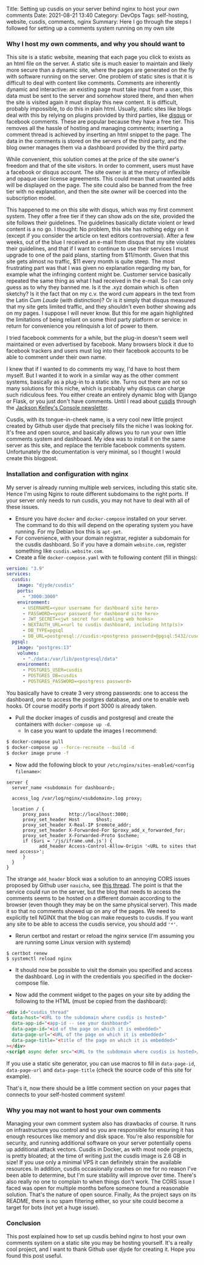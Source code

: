 Title: Setting up cusdis on your server behind nginx to host your own comments
Date: 2021-08-21 13:40
Category: DevOps
Tags: self-hosting, website, cusdis, comments, nginx
Summary: Here I go through the steps I followed for setting up a comments system running on my own site

### Why I host my own comments, and why you should want to

This site is a static website, meaning that each page you click to exists as an html file on the server.
A static site is much easier to maintain and likely more secure than a dynamic site, where the pages are generated on the fly with software running on the server.
One problem of static sites is that it is difficult to deal with content like comments.
Comments are inherently dynamic and interactive: an existing page must take input from a user, this data must be sent to the server and somehow stored there, and then when the site is visited again it must display this new content.
It is difficult, probably impossible, to do this in plain html.
Usually, static sites like blogs deal with this by relying on plugins provided by third parties, like [disqus](https://disqus.com/) or facebook comments.
These are popular because they have a free tier.
This removes all the hassle of hosting and managing comments; inserting a comment thread is achieved by inserting an html snippet to the page.
The data in the comments is stored on the servers of the third party, and the blog owner manages them via a dashboard provided by the third party.

While convenient, this solution comes at the price of the site owner's freedom and that of the site visitors.
In order to comment, users must have a facebook or disqus account.
The site owner is at the mercy of inflexible and opaque user license agreements.
This could mean that unwanted adds will be displayed on the page.
The site could also be banned from the free tier with no explanation, and then the site owner will be coerced into the subscription model.

This happened to me on this site with disqus, which was my first comment system.
They offer a free tier if they can show ads on the site, provided the site follows their guidelines.
The guidelines basically dictate violent or lewd content is a no go.
I thought: No problem, this site has nothing edgy on it (except if you consider the article on text editors controversial).
After a few weeks, out of the blue I received an e-mail from disqus that my site violates their guidelines, and that if I want to continue to use their services I must upgrade to one of the paid plans, starting from $11/month.
Given that this site gets almost no traffic, $11 every month is quite steep.
The most frustrating part was that I was given no explanation regarding my ban, for example what the infringing content might be.
Customer service basically repeated the same thing as what I had received in the e-mail.
So I can only guess as to why they banned me.
Is it the .xyz domain which is often sketchy?
Is it the fact that on my c.v. the word *cum* appears in the text from the Latin *Cum Laude* (with distinction)?
Or is it simply that disqus measured that my site gets limited traffic, and they shouldn't even bother showing ads on my pages.
I suppose I will never know.
But this for me again highlighted the limitations of being reliant on some third party platform or service: in return for convenience you relinquish a lot of power to them.

I tried facebook comments for a while, but the plug-in doesn't seem well maintained or even advertised by facebook.
Many browsers block it due to facebook trackers and users must log into their facebook accounts to be able to comment under their own name.

I knew that if I wanted to do comments my way, I'd have to host them myself.
But I wanted it to work in a similar way as the other comment systems, basically as a plug-in to a static site.
Turns out there are not so many solutions for this niche, which is probably why disqus can charge such ridiculous fees.
You either create an entirely dynamic blog with Django or Flask, or you just don't have comments.
Until I read about [cusdis](https://cusdis.com/) through the [Jackson Kelley's Console newsletter](https://console.substack.com/).

Cusdis, with its tongue-in-cheek name, is a very cool new little project created by Github user djyde that precisely fills the niche I was looking for.
It's free and open source, and basically allows you to run your own little comments system and dashboard.
My idea was to install it on the same server as this site, and replace the terrible facebook comments system.
Unfortunately the documentation is very minimal, so I thought I would create this blogpost.

### Installation and configuration with nginx

My server is already running multiple web services, including this static site.
Hence I'm using Nginx to route different subdomains to the right ports.
If your server only needs to run cusdis, you may not have to deal with all of these issues.

* Ensure you have `docker` and `docker-compose` installed on your server. The command to do this will depend on the operating system you have running. For my Debian box this is `apt-get`.
* For convenience, with your domain registrar, register a subdomain for the cusdis dashboard. So if you have a domain `website.com`, register something like `cusdis.website.com`.
* Create a file `docker-compose.yaml` with te following content (fill in things):
```yaml
version: "3.9"
services:
  cusdis:
    image: "djyde/cusdis"
    ports:
      - "3000:3000"
    environment:
      - USERNAME=<your username for dashboard site here>
      - PASSWORD=<your password for dashboard site here>
      - JWT_SECRET=<jwt secret for enabling web hooks>
      - NEXTAUTH_URL=<url to cusdis dashboard, including http(s)>
      - DB_TYPE=pgsql
      - DB_URL=postgresql://cusdis:<postgress password>@pgsql:5432/cusdis
  pgsql:
    image: "postgres:13"
    volumes:
      - "./data:/var/lib/postgresql/data"
    environment:
      - POSTGRES_USER=cusdis
      - POSTGRES_DB=cusdis
      - POSTGRES_PASSWORD=<postgress password>
```

  You basically have to create 3 very strong passwords: one to access the dashboard, one to access the postgres database, and one to enable web hooks.
  Of course modify ports if port 3000 is already taken.

* Pull the docker images of cusdis and postgresql and create the containers with `docker-compose up -d`.
  * In case you want to update the images I recommend:

```bash
$ docker-compose pull
$ docker-compose up --force-recreate --build -d
$ docker image prune -f
```

* Now add the following block to your `/etc/nginx/sites-enabled/<config filename>`:

```
server {
  server_name <subdomain for dashboard>;

  access_log /var/log/nginx/<subdomain>.log proxy;

  location / {
      proxy_pass       http://localhost:3000;
      proxy_set_header Host      $host;
      proxy_set_header X-Real-IP $remote_addr;
      proxy_set_header X-Forwarded-For $proxy_add_x_forwarded_for;
      proxy_set_header X-Forwarded-Proto $scheme;
      if ($uri = '/js/iframe.umd.js') {
            add_header Access-Control-Allow-Origin '<URL to sites that need access>';
      }
  }
}
```

  The strange `add_header` block was a solution to an annoying CORS issues proposed by Github user `nauicha`, see [this thread](https://github.com/djyde/cusdis/issues/135).
  The point is that the service could run on the server, but the blog that needs to access the comments seems to be hosted on a different domain according to the browser (even though they may be on the same physical server).
  This made it so that no comments showed up on any of the pages.
  We need to explicitly tell NGINX that the blog can make requests to cusdis.
  If you want any site to be able to access the cusdis service, you should add `'*'`.

* Rerun certbot and restart or reload the nginx service (I'm assuming you are running some Linux version with systemd)

```
$ certbot renew
$ systemctl reload nginx
```

* It should now be possible to visit the domain you specified and access the dashboard. Log in with the credentials you specified in the docker-compose file.

* Now add the comment widget to the pages on your site by adding the following to the HTML (must be copied from the dashboard):

```html
<div id="cusdis_thread"
  data-host="<URL to the subdomain where cusdis is hosted>"
  data-app-id="<app-id -- see your dashboard>"
  data-page-id="<id of the page on which it is embedded>"
  data-page-url="<URL of the page on which it is embedded>"
  data-page-title="<title of the page on which it is embedded>"
></div>
<script async defer src="<URL to the subdomain where cusdis is hosted>/js/cusdis.es.js"></script>
```

  If you use a static site generator, you can use macros to fill in `data-page-id`, `data-page-url` and `data-page-title` (check the source code of this site for example).

That's it, now there should be a little comment section on your pages that connects to your self-hosted comment system!

### Why you may not want to host your own comments

Managing your own comment system also has drawbacks of course.
It runs on infrastructure you control and so you are responsible for ensuring it has enough resources like memory and disk space.
You're also responsible for security, and running additional software on your server potentially opens up additional attack vectors.
Cusdis in Docker, as with most node projects, is pretty bloated; at the time of writing just the cusdis image is 2.6 GB in size!
If you use only a minimal VPS it can definitely strain the available resources.
In addition, cusdis occasionally crashes on me for no reason I've been able to determine, but I'm sure stability will improve over time.
There's also really no one to complain to when things don't work.
The CORS issue I faced was open for multiple months before someone found a reasonable solution.
That's the nature of open source.
Finally, As the project says on its README, there is no spam filtering either, so your site could become a target for bots (not yet a huge issue).

### Conclusion

This post explained how to set up cusdis behind nginx to host your own comments system on a static site you may be hosting yourself.
It's a really cool project, and I want to thank Github user djyde for creating it.
Hope you found this post useful.
